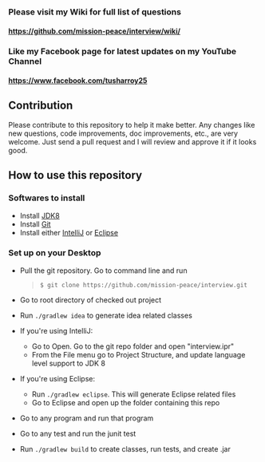 
### **Please visit my Wiki for full list of questions**
#### https://github.com/mission-peace/interview/wiki/

### **Like my Facebook page for latest updates on my YouTube Channel**
#### https://www.facebook.com/tusharroy25

## **Contribution**
Please contribute to this repository to help it make better. Any changes like new questions, code improvements, doc improvements, etc., are very welcome. Just send a pull request and I will review and approve it if it looks good.

## **How to use this repository**

### Softwares to install
* Install [JDK8](https://docs.oracle.com/javase/8/docs/technotes/guides/install/install_overview.html)
* Install [Git](https://git-scm.com/book/en/v2/Getting-Started-Installing-Git)
* Install either [IntelliJ](https://www.jetbrains.com/idea/download/) or [Eclipse](https://eclipse.org/downloads/)

### Set up on your Desktop
* Pull the git repository. Go to command line and run
    > ```$ git clone https://github.com/mission-peace/interview.git```

* Go to root directory of checked out project <br />
* Run `./gradlew idea` to generate idea related classes <br />
* If you're using IntelliJ:
    * Go to Open. Go to the git repo folder and open "interview.ipr"
    * From the File menu go to Project Structure, and update language level support to JDK 8
* If you're using Eclipse:
    * Run `./gradlew eclipse`. This will generate Eclipse related files
    * Go to Eclipse and open up the folder containing this repo
* Go to any program and run that program <br />
* Go to any test and run the junit test <br />
* Run `./gradlew build` to create classes, run tests, and create .jar
